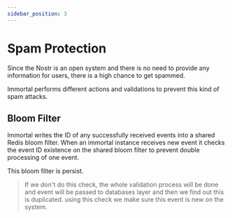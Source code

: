 ```yaml
---
sidebar_position: 3
---
```


# Spam Protection

Since the Nostr is an open system and there is no need to provide any information for users, there is a high chance to get spammed. 

Immortal performs different actions and validations to prevent this kind of spam attacks.

## Bloom Filter

Immortal writes the ID of any successfully received events into a shared Redis bloom filter. When an immortal instance receives new event it checks the event ID existence on the shared bloom filter to prevent double processing of one event. 

This bloom filter is persist.
  
> If we don't do this check, the whole validation process will be done and event will be passed to databases layer and then we find out this is duplicated. using this check we make sure this event is new on the system.


